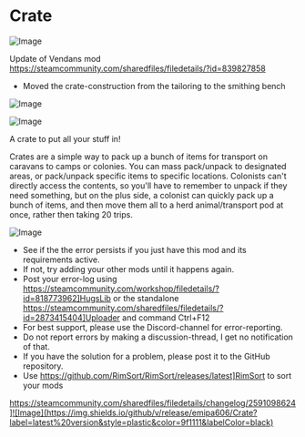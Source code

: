 # Crate

![Image](https://i.imgur.com/buuPQel.png)

Update of Vendans mod
https://steamcommunity.com/sharedfiles/filedetails/?id=839827858

- Moved the crate-construction from the tailoring to the smithing bench

![Image](https://i.imgur.com/pufA0kM.png)

	
![Image](https://i.imgur.com/Z4GOv8H.png)

A crate to put all your stuff in!

Crates are a simple way to pack up a bunch of items for transport on caravans to camps or colonies.  You can mass pack/unpack to designated areas, or pack/unpack specific items to specific locations.  Colonists can't directly access the contents, so you'll have to remember to unpack if they need something, but on the plus side, a colonist can quickly pack up a bunch of items, and then move them all to a herd animal/transport pod at once, rather then taking 20 trips.

![Image](https://i.imgur.com/PwoNOj4.png)



-  See if the the error persists if you just have this mod and its requirements active.
-  If not, try adding your other mods until it happens again.
-  Post your error-log using https://steamcommunity.com/workshop/filedetails/?id=818773962]HugsLib or the standalone https://steamcommunity.com/sharedfiles/filedetails/?id=2873415404]Uploader and command Ctrl+F12
-  For best support, please use the Discord-channel for error-reporting.
-  Do not report errors by making a discussion-thread, I get no notification of that.
-  If you have the solution for a problem, please post it to the GitHub repository.
-  Use https://github.com/RimSort/RimSort/releases/latest]RimSort to sort your mods



https://steamcommunity.com/sharedfiles/filedetails/changelog/2591098624]![Image](https://img.shields.io/github/v/release/emipa606/Crate?label=latest%20version&style=plastic&color=9f1111&labelColor=black)

